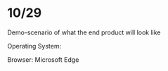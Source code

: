 # 10/29

Demo-scenario of what the end product will look like

Operating System: 

Browser: Microsoft Edge